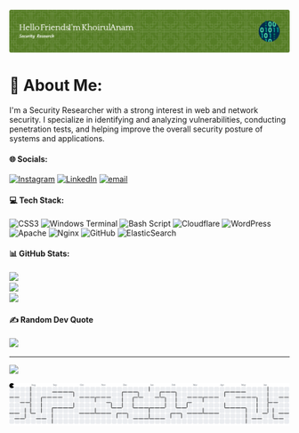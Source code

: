 ![Anam1602](img/github-header-image.png)

<!--
**Anam1602/Anam1602** is a ✨ _special_ ✨ repository because its `README.md` (this file) appears on your GitHub profile.

Here are some ideas to get you started:

- 🔭 I’m currently working on ...
- 🌱 I’m currently learning ...
- 👯 I’m looking to collaborate on ...
- 🤔 I’m looking for help with ...
- 💬 Ask me about ...
- 📫 How to reach me: ...
- 😄 Pronouns: ...
- ⚡ Fun fact: ...
-->

# 💫 About Me:
I'm a Security Researcher with a strong interest in web and network security. I specialize in identifying and analyzing vulnerabilities, conducting penetration tests, and helping improve the overall security posture of systems and applications.


#### 🌐 Socials:
[![Instagram](https://img.shields.io/badge/Instagram-%23E4405F.svg?logo=Instagram&logoColor=white)](https://instagram.com/https://www.instagram.com/khoirul_anam447/) [![LinkedIn](https://img.shields.io/badge/LinkedIn-%230077B5.svg?logo=linkedin&logoColor=white)](https://linkedin.com/in/linkedin.com/in/khoirul-anam-78aa9824b/) [![email](https://img.shields.io/badge/Email-D14836?logo=gmail&logoColor=white)](mailto:khranm05@gmail.com) 

#### 💻 Tech Stack:
![CSS3](https://img.shields.io/badge/css3-%231572B6.svg?style=for-the-badge&logo=css3&logoColor=white) ![Windows Terminal](https://img.shields.io/badge/Windows%20Terminal-%234D4D4D.svg?style=for-the-badge&logo=windows-terminal&logoColor=white) ![Bash Script](https://img.shields.io/badge/bash_script-%23121011.svg?style=for-the-badge&logo=gnu-bash&logoColor=white) ![Cloudflare](https://img.shields.io/badge/Cloudflare-F38020?style=for-the-badge&logo=Cloudflare&logoColor=white) ![WordPress](https://img.shields.io/badge/WordPress-%23117AC9.svg?style=for-the-badge&logo=WordPress&logoColor=white) ![Apache](https://img.shields.io/badge/apache-%23D42029.svg?style=for-the-badge&logo=apache&logoColor=white) ![Nginx](https://img.shields.io/badge/nginx-%23009639.svg?style=for-the-badge&logo=nginx&logoColor=white) ![GitHub](https://img.shields.io/badge/github-%23121011.svg?style=for-the-badge&logo=github&logoColor=white) ![ElasticSearch](https://img.shields.io/badge/-ElasticSearch-005571?style=for-the-badge&logo=elasticsearch)
#### 📊 GitHub Stats:
![](https://github-readme-stats.vercel.app/api?username=Anam1602&theme=tokyonight&hide_border=false&include_all_commits=true&count_private=false)<br/>
![](https://nirzak-streak-stats.vercel.app/?user=Anam1602&theme=tokyonight&hide_border=false)<br/>
![](https://github-readme-stats.vercel.app/api/top-langs/?username=Anam1602&theme=tokyonight&hide_border=false&include_all_commits=true&count_private=false&layout=compact)

#### ✍️ Random Dev Quote
![](https://quotes-github-readme.vercel.app/api?type=horizontal&theme=merko)

---
[![](https://visitcount.itsvg.in/api?id=Anam1602&icon=0&color=0)](https://visitcount.itsvg.in)

<picture>
  <source media="(prefers-color-scheme: dark)" srcset="https://raw.githubusercontent.com/Anam1602/Anam1602/output/pacman-contribution-graph-dark.svg">
  <source media="(prefers-color-scheme: light)" srcset="https://raw.githubusercontent.com/Anam1602/Anam1602/output/pacman-contribution-graph.svg">
  <img alt="pacman contribution graph" src="https://raw.githubusercontent.com/Anam1602/Anam1602/output/pacman-contribution-graph.svg">
</picture>

###

<!-- Proudly created with GPRM ( https://gprm.itsvg.in ) -->